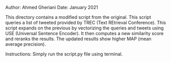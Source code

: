 Author: Ahmed Gheriani
Date: January 2021

This directory contains a modified script from the original. This script queries a list of tweeted provided by TREC (Text REtrieval Conference). This script expands on the previous by vectorizing the queries and tweets using USE (Universal Sentence Encoder). It then computes a new similarity score and reranks the results. The updated results show higher MAP (mean average precision).


Instructions: Simply run the script.py file using terminal.